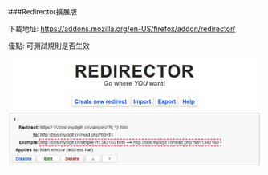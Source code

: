 ###Redirector擴展版

下載地址: https://addons.mozilla.org/en-US/firefox/addon/redirector/

優點: 可測試規則是否生效

![](../img/redirector-addon.jpg)